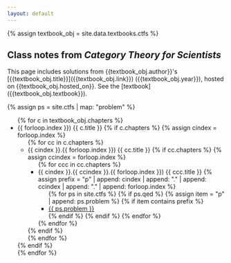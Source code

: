 ```yaml
---
layout: default
---
```

{% assign textbook_obj = site.data.textbooks.ctfs %}

## Class notes from _Category Theory for Scientists_

<p class="" markdown="1">
  This page includes solutions from {{textbook_obj.author}}'s
  [{{textbook_obj.title}}]({{textbook_obj.link}}) ({{textbook_obj.year}}),
  hosted on {{textbook_obj.hosted_on}}. See the
  [textbook]({{textbook_obj.textbook}}).
</p>

{% assign ps = site.ctfs | map: "problem" %}

<ul>
  {% for c in textbook_obj.chapters %}
    <li class="list-unstyled py-1">
      <span>
        <span class="text-muted">
          {{ forloop.index }})
        </span>
        {{ c.title }}
      </span>
      {% if c.chapters %}
        {% assign cindex = forloop.index %}
        <ul>
          {% for cc in c.chapters %}
            <li class="list-unstyled py-1"> 
              <span>
                <span class="text-muted">
                  {{ cindex }}.{{ forloop.index }})
                </span>
                {{ cc.title }}
              </span>
              {% if cc.chapters %}
                {% assign ccindex = forloop.index %}
                <ul>
                  {% for ccc in cc.chapters %}
                    <li class="list-unstyled py-1"> 
                      <span>
                        <span class="text-muted">
                          {{ cindex }}.{{ ccindex }}.{{ forloop.index }})
                        </span>
                        {{ ccc.title }}
                      </span>
                      {% assign prefix = "p" | append: cindex | append: "." 
                                       | append: ccindex | append: "." 
                                       | append: forloop.index %}
                      <ul class="list-inline">
                      {% for ps in site.ctfs %}
                        {% if ps.qed %}
                          {% assign item = "p" | append: ps.problem %}
                          {% if item contains prefix %}
                              <li class="list-inline-item py-1">
                                <a href="{{ ps.url }}">
                                  {{ ps.problem }}
                                </a>
                              </li>
                          {% endif %}
                        {% endif %}
                      {% endfor %}
                      </ul>
                    </li>
                  {% endfor %}
                </ul>
              {% endif %}
            </li>
          {% endfor %}
        </ul>
      {% endif %}
    </li>
  {% endfor %}
</ul>
